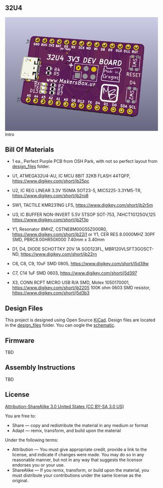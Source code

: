 32U4
----------------

![32U4](images/project.png) 
Intro


Bill Of Materials
----------------
  
- 1 ea., Perfect Purple PCB from OSH Park, with not so perfect layout from [design_files](design_files/) folder.
- U1, ATMEGA32U4-AU, IC MCU 8BIT 32KB FLASH 44TQFP, https://www.digikey.com/short/jb25pc
- U2, IC REG LINEAR 3.3V 150MA SOT23-5, MIC5225-3.3YM5-TR, https://www.digikey.com/short/jb2rq8
- SW1, TACTILE KMR231NG LFS, https://www.digikey.com/short/jb2r5m
- U3, IC BUFFER NON-INVERT 5.5V 5TSOP SOT-753, 74HCT1G125GV,125 https://www.digikey.com/short/jb2f3p
- Y1, Resonator 8MHZ, CSTNE8M00G55Z000R0, https://www.digikey.com/short/jb22j1
or
  Y1, CER RES 8.0000MHZ 30PF SMD, PBRC8.00HR50X000 7.40mm x 3.40mm

- D1, D4, DIODE SCHOTTKY 20V 1A SOD123FL, MBR120VLSFT3GOSCT-ND, https://www.digikey.com/short/jb22rn 
- C6, C8, C9, 10uF SMD 0805, https://www.digikey.com/short/j5d39w 
- C7, C14 1uF SMD 0603, https://www.digikey.com/short/j5d397
- X3, CONN RCPT MICRO USB R/A SMD, Molex 1050170001, https://www.digikey.com/short/jb2205
100K ohm 0603 SMD resistor, https://www.digikey.com/short/j5d3b3




Design Files
----------------
This project is designed using Open Source [KiCad](http://kicad-pcb.org/). Design files are located in the [design_files](design_files/) folder.  You can oogle the [schematic](docs/project.sch.pdf).

Firmware
----------------
TBD

Assembly Instructions
----------------
TBD

License
----------------
[Attribution-ShareAlike 3.0 United States (CC BY-SA 3.0 US)](https://creativecommons.org/licenses/by-sa/3.0/us/)

You are free to:

- Share — copy and redistribute the material in any medium or format
- Adapt — remix, transform, and build upon the material

Under the following terms:

- Attribution — You must give appropriate credit, provide a link to the license, and indicate if changes were made. You may do so in any reasonable manner, but not in any way that suggests the licensor endorses you or your use.
- ShareAlike — If you remix, transform, or build upon the material, you must distribute your contributions under the same license as the original.
